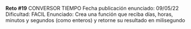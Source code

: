 **Reto #19**
CONVERSOR TIEMPO
Fecha publicación enunciado: 09/05/22
Dificultad: FACIL
Enunciado: Crea una función que reciba días, horas, minutos y segundos (como enteros) y retorne su resultado en milisegundo
